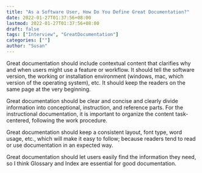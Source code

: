 ```yaml
---
title: "As a Software User, How Do You Define Great Documentation?"
date: 2022-01-27T01:37:56+08:00
lastmod: 2022-01-27T01:37:56+08:00
draft: false
tags: ["Interview", "GreatDocumentation"]
categories: [""]
author: "Susan"
---
```


Great documentation should include contextual content that clarifies why and when users might use a feature or workflow. It should tell the software version, the working or installation environment (windows, mac, which version of the operating system), etc. It should keep the readers on the same page at the very beginning.

Great documentation should be clear and concise and clearly divide information into conceptional, instruction, and reference parts. For the instructional documentation, it is important to organize the content task-centered, following the work procedure.

Great documentation should keep a consistent layout, font type, word usage, etc., which will make it easy to follow; because readers tend to read or use documentation in an expected way.

Great documentation should let users easily find the information they need, so I think Glossary and Index are essential for good documentation.

